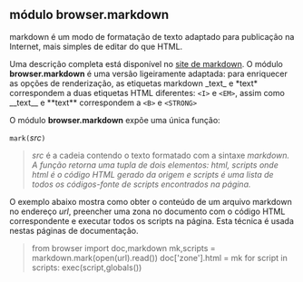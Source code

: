 módulo **browser.markdown**
---------------------------

markdown é um modo de formatação de texto adaptado para publicação na
Internet, mais simples de editar do que HTML.

Uma descrição completa está disponível no
[site de markdown](http://daringfireball.net/projects/markdown/). O
módulo **browser.markdown** é uma versão ligeiramente adaptada: para
enriquecer as opções de renderização, as etiquetas markdown \_text\_ e
\*text\* correspondem a duas etiquetas HTML diferentes: `<I>` e
`<EM>`, assim como \_\_text\_\_ e \*\*text\*\* correspondem a `<B>` e
`<STRONG>`

O módulo **browser.markdown** expõe uma única função:

`mark(`_src_`)`

> _src_ é a cadeia contendo o texto formatado com a sintaxe
> _markdown. A função retorna uma tupla de dois elementos: *html,
> scripts* onde *html* é o código HTML gerado da origem e *scripts* é
> uma lista de todos os códigos-fonte de scripts encontrados na
> página._

O exemplo abaixo mostra como obter o conteúdo de um arquivo markdown
no endereço _url_, preencher uma zona no documento com o código HTML
correspondente e executar todos os scripts na página. Esta técnica é
usada nestas páginas de documentação.

<blockquote>
    from browser import doc,markdown
    mk,scripts = markdown.mark(open(url).read())
    doc['zone'].html = mk
    for script in scripts:
        exec(script,globals())
</blockquote>
